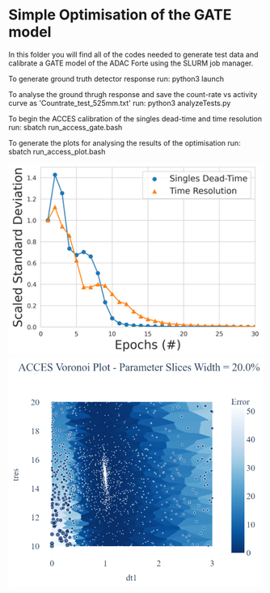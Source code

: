 
# Simple Optimisation of the GATE model

In this folder you will find all of the codes needed to generate test data and calibrate a GATE model of the ADAC Forte using the SLURM job manager. 

To generate ground truth detector response run: python3 launch

To analyse the ground thrugh response and save the count-rate vs activity curve as 'Countrate_test_525mm.txt' run: python3 analyzeTests.py

To begin the ACCES calibration of the singles dead-time and time resolution run: sbatch run_access_gate.bash

To generate the plots for analysing the results of the optimisation run: sbatch run_access_plot.bash 

![](convergenceScatterSimple.png)
![](access_2d.png)

